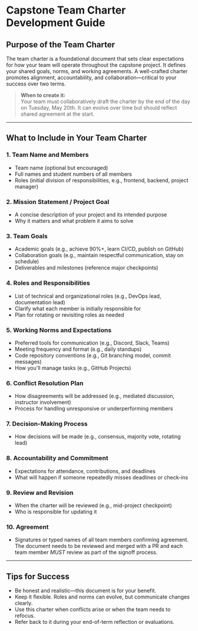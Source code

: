 # Capstone Team Charter Development Guide

## Purpose of the Team Charter

The team charter is a foundational document that sets clear expectations for how your team will operate throughout the capstone project. It defines your shared goals, norms, and working agreements. A well-crafted charter promotes alignment, accountability, and collaboration—critical to your success over two terms.

> **When to create it:**  
> Your team must collaboratively draft the charter by the end of the day on Tuesday, May 20th. It can evolve over time but should reflect shared agreement at the start.

---

## What to Include in Your Team Charter

### 1. Team Name and Members
- Team name (optional but encouraged)
- Full names and student numbers of all members
- Roles (initial division of responsibilities, e.g., frontend, backend, project manager)

### 2. Mission Statement / Project Goal
- A concise description of your project and its intended purpose
- Why it matters and what problem it aims to solve

### 3. Team Goals
- Academic goals (e.g., achieve 90%+, learn CI/CD, publish on GitHub)
- Collaboration goals (e.g., maintain respectful communication, stay on schedule)
- Deliverables and milestones (reference major checkpoints)

### 4. Roles and Responsibilities
- List of technical and organizational roles (e.g., DevOps lead, documentation lead)
- Clarify what each member is initially responsible for
- Plan for rotating or revisiting roles as needed

### 5. Working Norms and Expectations
- Preferred tools for communication (e.g., Discord, Slack, Teams)
- Meeting frequency and format (e.g., daily standups)
- Code repository conventions (e.g., Git branching model, commit messages)
- How you'll manage tasks (e.g., GitHub Projects)

### 6. Conflict Resolution Plan
- How disagreements will be addressed (e.g., mediated discussion, instructor involvement)
- Process for handling unresponsive or underperforming members

### 7. Decision-Making Process
- How decisions will be made (e.g., consensus, majority vote, rotating lead)

### 8. Accountability and Commitment
- Expectations for attendance, contributions, and deadlines
- What will happen if someone repeatedly misses deadlines or check-ins

### 9. Review and Revision
- When the charter will be reviewed (e.g., mid-project checkpoint)
- Who is responsible for updating it

### 10. Agreement
- Signatures or typed names of all team members confirming agreement.  The document needs to be reviewed and merged with a PR and each team member *MUST* review as part of the signoff process.

---

## Tips for Success
- Be honest and realistic—this document is for your benefit.
- Keep it flexible. Roles and norms can evolve, but communicate changes clearly.
- Use this charter when conflicts arise or when the team needs to refocus.
- Refer back to it during your end-of-term reflection or evaluations.
